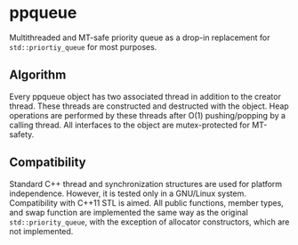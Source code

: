 # ppqueue
Multithreaded and MT-safe priority queue as a drop-in replacement for `std::priortiy_queue` for most purposes.

## Algorithm
Every ppqueue object has two associated thread in addition to the creator thread. These threads are constructed and destructed with the object. Heap operations are performed by these threads after O(1) pushing/popping by a calling thread. All interfaces to the object are mutex-protected for MT-safety.

## Compatibility
Standard C++ thread and synchronization structures are used for platform independence. However, it is tested only in a GNU/Linux system. Compatibility with C++11 STL is aimed. All public functions, member types, and swap function are implemented the same way as the original `std::priority_queue`, with the exception of allocator constructors, which are not implemented.

